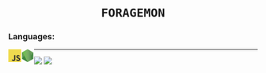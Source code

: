 <h1 align="center"><code>FORAGEMON</code></h1>

### Languages:
<img align="left" alt="JavaScript" width="26px" src="https://raw.githubusercontent.com/github/explore/80688e429a7d4ef2fca1e82350fe8e3517d3494d/topics/javascript/javascript.png" />
<img align="left" alt="Node.js" width="26px" src="https://raw.githubusercontent.com/github/explore/80688e429a7d4ef2fca1e82350fe8e3517d3494d/topics/nodejs/nodejs.png" />



---

![](https://github-readme-stats.vercel.app/api?username=foragemon)
![](https://github-readme-stats.vercel.app/api/top-langs/?username=foragemon)

